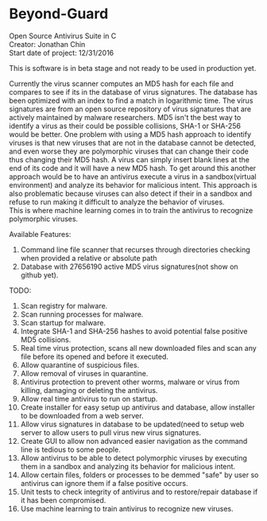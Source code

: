 # Beyond-Guard<br>
Open Source Antivirus Suite in C<br>
Creator: Jonathan Chin<br>
Start date of project: 12/31/2016<br>

This is software is in beta stage and not ready to be used in production yet.<br>

Currently the virus scanner computes an MD5 hash for each file and compares to see if its in the database of virus signatures.
The database has been optimized with an index to find a match in logarithmic time. The virus signatures are
from an open source repository of virus signatures that are actively maintained by malware researchers.  MD5 isn't the best
way to identify a virus as their could be possible collisions, SHA-1 or SHA-256 would be better.
One problem with using a MD5 hash approach to identify viruses is that new viruses that are not in the database cannot be detected,
and even worse they are polymorphic viruses that can change their code thus changing their MD5 hash. A virus can simply insert
blank lines at the end of its code and it will have a new MD5 hash. To get around this another approach would be to have an antivirus
execute a virus in a sandbox(virtual environment) and analyze its behavior for malicious intent. This approach is also problematic
because viruses can also detect if their in a sandbox and refuse to run making it difficult to analyze the behavior of viruses.  
This is where machine learning comes in to train the antivirus to recognize polymorphic viruses.<br>

Available Features:<br>
1. Command line file scanner that recurses through directories checking when provided a relative or absolute path<br>
2. Database with 27656190 active MD5 virus signatures(not show on github yet).<br>

TODO:<br>
1. Scan registry for malware.<br>
2. Scan running processes for malware.<br>
3. Scan startup for malware.<br>
4. Integrate SHA-1 and SHA-256 hashes to avoid potential false positive MD5 collisions.<br>
5. Real time virus protection, scans all new downloaded files and scan any file before its opened and before it executed.<br>
6. Allow quarantine of suspicious files.<br>
7. Allow removal of viruses in quarantine.<br>
8. Antivirus protection to prevent other worms, malware or virus from killing, damaging or deleting the antivirus.<br>
9. Allow real time antivirus to run on startup.<br>
10. Create installer for easy setup up antivirus and database, allow installer to be downloaded from a web server.<br>
11. Allow virus signatures in database to be updated(need to setup web server to allow users to pull virus new virus signatures.<br>
12. Create GUI to allow non advanced easier navigation as the command line is tedious to some people.<br>
13. Allow antivirus to be able to detect polymorphic viruses by executing them in a sandbox and analyzing its behavior for malicious intent.<br>
14. Allow certain files, folders or processes to be demmed "safe" by user so antivirus can ignore them if a false positive occurs.<br>
15. Unit tests to check integrity of antivirus and to restore/repair database if it has been compromised.<br>
16. Use machine learning to train antivirus to recognize new viruses.<br>
